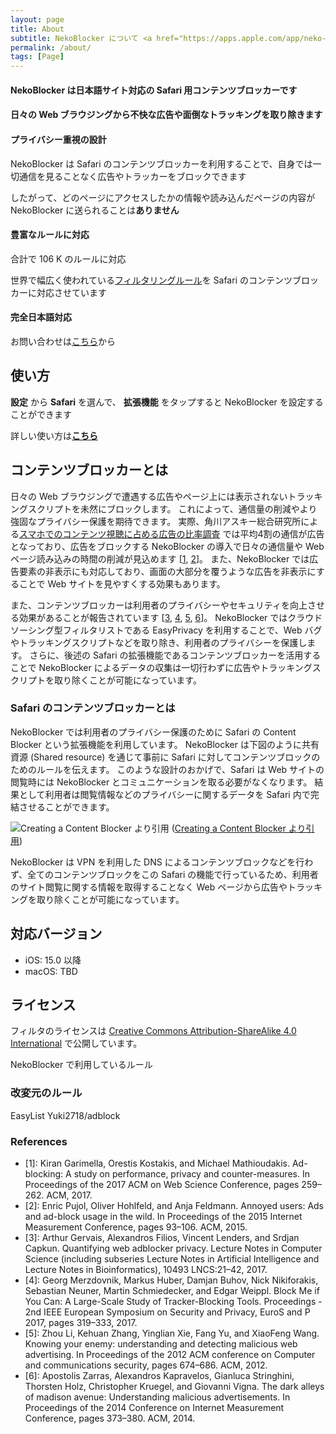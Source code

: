 ```yaml
---
layout: page
title: About
subtitle: NekoBlocker について <a href="https://apps.apple.com/app/neko-blocker/id1590755519"><img src="/assets/img/Download_on_the_App_Store_Badge_JP_RGB_blk_100317.svg" /></a>
permalink: /about/
tags: [Page]
---
```


#### NekoBlocker は日本語サイト対応の Safari 用コンテンツブロッカーです

#### 日々の Web ブラウジングから不快な広告や面倒なトラッキングを取り除きます

<i class="fas fa-lock fa-3x"></i>
#### プライバシー重視の設計
NekoBlocker は Safari のコンテンツブロッカーを利用することで、自身では一切通信を見ることなく広告やトラッカーをブロックできます

したがって、どのページにアクセスしたかの情報や読み込んだページの内容が NekoBlocker に送られることは**ありません**

<i class="fas fa-list fa-3x"></i>
#### 豊富なルールに対応
合計で 106 K のルールに対応

世界で幅広く使われている[フィルタリングルール](#filters)を Safari のコンテンツブロッカーに対応させています

<i class="fas fa-users fa-3x"></i>
#### 完全日本語対応
お問い合わせは[こちら](/report)から

## 使い方

<i class="fas fa-cogs fa-x"></i>
__設定__ から
<i class="fab fa-safari fa-x"></i>
__Safari__ を選んで、
<i class="fas fa-puzzle-piece fa-x"></i>
__拡張機能__ をタップすると NekoBlocker を設定することができます

詳しい使い方は[__こちら__](/usage)

## コンテンツブロッカーとは

日々の Web ブラウジングで遭遇する広告やページ上には表示されないトラッキングスクリプトを未然にブロックします。
これによって、通信量の削減やより強固なプライバシー保護を期待できます。
実際、角川アスキー総合研究所による[スマホでのコンテンツ視聴に占める広告の比率調査](https://www.lab-kadokawa.com/release/detail.php?id=0099)
では平均4割の通信が広告となっており、広告をブロックする NekoBlocker の導入で日々の通信量や Web ページ読み込みの時間の削減が見込めます
[[1](#ref1), [2](#ref2)]。
また、NekoBlocker では広告要素の非表示にも対応しており、画面の大部分を覆うような広告を非表示にすることで Web サイトを見やすくする効果もあります。

また、コンテンツブロッカーは利用者のプライバシーやセキュリティを向上させる効果があることが報告されています
[[3](#ref3), [4](#ref4), [5](#ref5), [6](#ref6)]。
NekoBlocker ではクラウドソーシング型フィルタリストである EasyPrivacy を利用することで、Web バグやトラッキングスクリプトなどを取り除き、利用者のプライバシーを保護します。
さらに、後述の Safari の拡張機能であるコンテンツブロッカーを活用することで NekoBlocker によるデータの収集は一切行わずに広告やトラッキングスクリプトを取り除くことが可能になっています。

### Safari のコンテンツブロッカーとは

NekoBlocker では利用者のプライバシー保護のために Safari の Content Blocker という拡張機能を利用しています。
NekoBlocker は下図のように共有資源 (Shared resource) を通じて事前に Safari に対してコンテンツブロックのためのルールを伝えます。
このような設計のおかげで、Safari は Web サイトの閲覧時には NekoBlocker とコミュニケーションを取る必要がなくなります。
結果として利用者は閲覧情報などのプライバシーに関するデータを Safari 内で完結させることができます。

![Creating a Content Blocker より引用](https://docs-assets.developer.apple.com/published/df13509e8e/ee97b390-0b9e-47a1-af6e-3bcb41e26aad.png)
([Creating a Content Blocker より引用](https://developer.apple.com/documentation/safariservices/creating_a_content_blocker))

NekoBlocker は VPN を利用した DNS によるコンテンツブロックなどを行わず、全てのコンテンツブロックをこの Safari の機能で行っているため、利用者のサイト閲覧に関する情報を取得することなく Web ページから広告やトラッキングを取り除くことが可能になっています。

## 対応バージョン

* iOS: 15.0 以降
* macOS: TBD

## ライセンス

フィルタのライセンスは [Creative Commons Attribution-ShareAlike 4.0 International](https://creativecommons.org/licenses/by-sa/4.0/) で公開しています。

<a href="https://github.com/nekoblocker/BlockerRules">
  <span class="fa-stack fa-lg">
    <i class="fas fa-circle fa-stack-2x"></i>
    <i class="fab fa-github fa-stack-1x fa-inverse"></i>
  </span>
</a> NekoBlocker で利用しているルール

### <a name="filters"></a>改変元のルール

<a href="https://easylist.to/pages/about.html">
  <span class="fa-stack fa-lg">
    <i class="fas fa-circle fa-stack-2x"></i>
    <i class="fas fa-file fa-stack-1x fa-inverse"></i>
  </span>
</a> EasyList


<a href="https://github.com/Yuki2718/adblock">
  <span class="fa-stack fa-lg">
    <i class="fas fa-circle fa-stack-2x"></i>
    <i class="fab fa-github fa-stack-1x fa-inverse"></i>
  </span>
</a> Yuki2718/adblock

### References

* <a name="ref1"></a>[1]: Kiran Garimella, Orestis Kostakis, and Michael Mathioudakis. Ad-blocking: A study on performance, privacy and counter-measures. In Proceedings of the 2017 ACM on Web Science Conference, pages 259–262. ACM, 2017.
* <a name="ref2"></a>[2]: Enric Pujol, Oliver Hohlfeld, and Anja Feldmann. Annoyed users: Ads and ad-block usage in the wild. In Proceedings of the 2015 Internet Measurement Conference, pages 93–106. ACM, 2015.
* <a name="ref3"></a>[3]: Arthur Gervais, Alexandros Filios, Vincent Lenders, and Srdjan Capkun. Quantifying web adblocker privacy. Lecture Notes in Computer Science (including subseries Lecture Notes in Artificial Intelligence and Lecture Notes in Bioinformatics), 10493 LNCS:21–42, 2017.
* <a name="ref4"></a>[4]: Georg Merzdovnik, Markus Huber, Damjan Buhov, Nick Nikiforakis, Sebastian Neuner, Martin Schmiedecker, and Edgar Weippl. Block Me if You Can: A Large-Scale Study of Tracker-Blocking Tools. Proceedings - 2nd IEEE European Symposium on Security and Privacy, EuroS and P 2017, pages 319–333, 2017.
* <a name="ref5"></a>[5]: Zhou Li, Kehuan Zhang, Yinglian Xie, Fang Yu, and XiaoFeng Wang. Knowing your enemy: understanding and detecting malicious web advertising. In Proceedings of the 2012 ACM conference on Computer and communications security, pages 674–686. ACM, 2012.
* <a name="ref6"></a>[6]: Apostolis Zarras, Alexandros Kapravelos, Gianluca Stringhini, Thorsten Holz, Christopher Kruegel, and Giovanni Vigna. The dark alleys of madison avenue: Understanding malicious advertisements. In Proceedings of the 2014 Conference on Internet Measurement Conference, pages 373–380. ACM, 2014.

